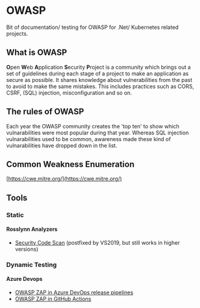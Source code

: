 # OWASP
Bit of documentation/ testing for OWASP for .Net/ Kubernetes related projects.

## What is OWASP

**O**pen **W**eb **A**pplication **S**ecurity **P**roject is a community which brings out a set of guidelines during each stage of a project to make an application as secure as possible. It shares knowledge about vulnerabilities from the past to avoid to make the same mistakes. This includes practices such as CORS, CSRF, (SQL) injection, misconfiguration and so on. 

## The rules of OWASP

Each year the OWASP community creates the 'top ten' to show which vulnarabilities were most popular during that year. Whereas SQL injection vulnarabilities used to be common, awareness made these kind of vulnarabilities have dropped down in the list. 

## **C**ommon **W**eakness **E**numeration

[https://cwe.mitre.org/](https://cwe.mitre.org/)

## Tools

### Static

#### Rosslynn Analyzers

 - [Security Code Scan](https://www.nuget.org/packages/SecurityCodeScan.VS2019/) (postfixed by VS2019, but still works in higher versions)

### Dynamic Testing



#### Azure Devops

- [OWASP ZAP in Azure DevOps release pipelines](https://devblogs.microsoft.com/premier-developer/azure-devops-pipelines-leveraging-owasp-zap-in-the-release-pipeline/)
- [OWASP ZAP in GitHub Actions](https://github.com/marketplace/actions/owasp-zap-full-scan)

